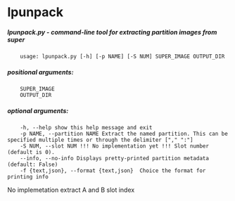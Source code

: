 # lpunpack

##### lpunpack.py - command-line tool for extracting partition images from super

    	usage: lpunpack.py [-h] [-p NAME] [-S NUM] SUPER_IMAGE OUTPUT_DIR

##### positional arguments:  
    	SUPER_IMAGE  
    	OUTPUT_DIR  

##### optional arguments:  
    	-h, --help show this help message and exit  
    	-p NAME, --partition NAME Extract the named partition. This can be specified multiple times or through the delimiter ["," ":"]  
    	-S NUM, --slot NUM !!! No implementation yet !!! Slot number (default is 0).  
    	--info, --no-info Displays pretty-printed partition metadata (default: False)
    	-f {text,json}, --format {text,json}  Choice the format for printing info
No implemetation extract A and B slot index

